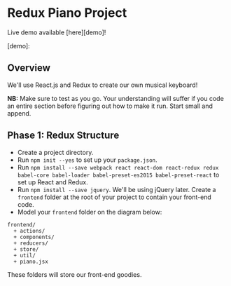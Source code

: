 # Redux Piano Project

Live demo available [here][demo]!

[demo]:

## Overview
We'll use React.js and Redux to create our own musical keyboard!

**NB:** Make sure to test as you go. Your understanding will suffer if you code an entire section before figuring out how to make it run. Start small and append.

## Phase 1: Redux Structure

* Create a project directory.
* Run `npm init --yes` to set up your `package.json`.
* Run `npm install --save webpack react react-dom react-redux redux babel-core babel-loader babel-preset-es2015 babel-preset-react` to set up React and Redux.
* Run `npm install --save jquery`. We'll be using jQuery later.
Create a `frontend` folder at the root of your project to contain your front-end code.
* Model your `frontend` folder on the diagram below:

```
frontend/
  + actions/
  + components/
  + reducers/
  + store/
  + util/
  + piano.jsx
```

These folders will store our front-end goodies.
